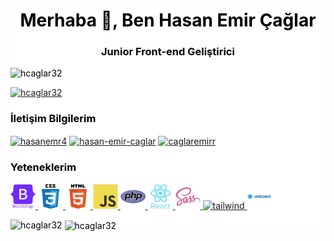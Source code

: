 <div style="background-color: white; color: black;">
  <h1 align="center">Merhaba 👋, Ben Hasan Emir Çağlar</h1>
  <h3 align="center">Junior Front-end Geliştirici</h3>

  <p align="left">
    <img src="https://komarev.com/ghpvc/?username=hcaglar32&label=Profile%20views&color=0e75b6&style=flat" alt="hcaglar32" />
  </p>

  <p align="left">
    <a href="https://github.com/ryo-ma/github-profile-trophy">
      <img src="https://github-profile-trophy.vercel.app/?username=hcaglar32" alt="hcaglar32" />
    </a>
  </p>

  <h3 align="left">İletişim Bilgilerim</h3>
  <p align="left">
    <a href="https://twitter.com/hasanemr4" target="blank"><img align="center" src="https://raw.githubusercontent.com/rahuldkjain/github-profile-readme-generator/master/src/images/icons/Social/twitter.svg" alt="hasanemr4" height="30" width="40" /></a>
    <a href="https://linkedin.com/in/hasan-emir-caglar" target="blank"><img align="center" src="https://raw.githubusercontent.com/rahuldkjain/github-profile-readme-generator/master/src/images/icons/Social/linked-in-alt.svg" alt="hasan-emir-caglar" height="30" width="40" /></a>
    <a href="https://instagram.com/caglaremirr" target="blank"><img align="center" src="https://raw.githubusercontent.com/rahuldkjain/github-profile-readme-generator/master/src/images/icons/Social/instagram.svg" alt="caglaremirr" height="30" width="40" /></a>
  </p>

  <h3 align="left">Yeteneklerim</h3>
  <p align="left">
    <a href="https://getbootstrap.com" target="_blank" rel="noreferrer">
      <img src="https://raw.githubusercontent.com/devicons/devicon/master/icons/bootstrap/bootstrap-plain-wordmark.svg" alt="bootstrap" width="40" height="40" />
    </a>
    <a href="https://www.w3schools.com/css/" target="_blank" rel="noreferrer">
      <img src="https://raw.githubusercontent.com/devicons/devicon/master/icons/css3/css3-original-wordmark.svg" alt="css3" width="40" height="40" />
    </a>
    <a href="https://www.w3.org/html/" target="_blank" rel="noreferrer">
      <img src="https://raw.githubusercontent.com/devicons/devicon/master/icons/html5/html5-original-wordmark.svg" alt="html5" width="40" height="40" />
    </a>
    <a href="https://developer.mozilla.org/en-US/docs/Web/JavaScript" target="_blank" rel="noreferrer">
      <img src="https://raw.githubusercontent.com/devicons/devicon/master/icons/javascript/javascript-original.svg" alt="javascript" width="40" height="40" />
    </a>
    <a href="https://www.php.net" target="_blank" rel="noreferrer">
      <img src="https://raw.githubusercontent.com/devicons/devicon/master/icons/php/php-original.svg" alt="php" width="40" height="40" />
    </a>
    <a href="https://reactjs.org/" target="_blank" rel="noreferrer">
      <img src="https://raw.githubusercontent.com/devicons/devicon/master/icons/react/react-original-wordmark.svg" alt="react" width="40" height="40" />
    </a>
    <a href="https://sass-lang.com" target="_blank" rel="noreferrer">
      <img src="https://raw.githubusercontent.com/devicons/devicon/master/icons/sass/sass-original.svg" alt="sass" width="40" height="40" />
    </a>
    <a href="https://tailwindcss.com/" target="_blank" rel="noreferrer">
      <img src="https://www.vectorlogo.zone/logos/tailwindcss/tailwindcss-icon.svg" alt="tailwind" width="40" height="40" />
    </a>
    <a href="https://webpack.js.org" target="_blank" rel="noreferrer">
      <img src="https://raw.githubusercontent.com/devicons/devicon/d00d0969292a6569d45b06d3f350f463a0107b0d/icons/webpack/webpack-original-wordmark.svg" alt="webpack" width="40" height="40" />
    </a>
  </p>

  <p><img align="left" src="https://github-readme-stats.vercel.app/api/top-langs?username=hcaglar32&show_icons=true&locale=en&layout=compact" alt="hcaglar32" /></p>

  <p>&nbsp;<img align="center" src="https://github-readme-stats.vercel.app/api?username=hcaglar32&show_icons=true&locale=en" alt="hcaglar32" /></p>
</div>
